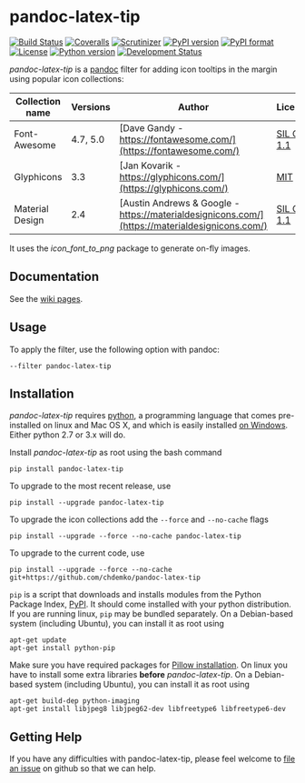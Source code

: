 # pandoc-latex-tip
[![Build Status](https://img.shields.io/travis/chdemko/pandoc-latex-tip/1.5.0.svg)](https://travis-ci.org/chdemko/pandoc-latex-tip/branches)
[![Coveralls](https://img.shields.io/coveralls/github/chdemko/pandoc-latex-tip/1.5.0.svg)](https://coveralls.io/github/chdemko/pandoc-latex-tip?branch=1.5.0)
[![Scrutinizer](https://img.shields.io/scrutinizer/g/chdemko/pandoc-latex-tip.svg)](https://scrutinizer-ci.com/g/chdemko/pandoc-latex-tip/)
[![PyPI version](https://img.shields.io/pypi/v/pandoc-latex-tip.svg)](https://pypi.org/project/pandoc-latex-tip/)
[![PyPI format](https://img.shields.io/pypi/format/pandoc-latex-tip/1.5.0.svg)](https://pypi.org/project/pandoc-latex-tip/1.5.0/)
[![License](https://img.shields.io/pypi/l/pandoc-latex-tip/1.5.0.svg)](https://raw.githubusercontent.com/chdemko/pandoc-latex-tip/1.5.0/LICENSE)
[![Python version](https://img.shields.io/pypi/pyversions/pandoc-latex-tip.svg)](https://pypi.org/project/pandoc-latex-tip/)
[![Development Status](https://img.shields.io/pypi/status/pandoc-latex-tip.svg)](https://pypi.org/project/pandoc-latex-tip/)

*pandoc-latex-tip* is a [pandoc] filter for adding icon tooltips in the margin using popular icon collections:

Collection name | Versions  | Author                                                          | License
--------------- | ----------|-----------------------------------------------------------------|--------
Font-Awesome    | 4.7, 5.0  |[Dave Gandy - https://fontawesome.com/](https://fontawesome.com/)|[SIL OFL 1.1](https://fontawesome.com/license/)
Glyphicons      | 3.3       |[Jan Kovarik - https://glyphicons.com/](https://glyphicons.com/) |[MIT](https://github.com/twbs/bootstrap/blob/v3.3.7/LICENSE)
Material Design | 2.4       |[Austin Andrews & Google - https://materialdesignicons.com/](https://materialdesignicons.com/) |[SIL OFL 1.1](https://github.com/Templarian/MaterialDesign/blob/master/LICENSE)

It uses the *icon_font_to_png* package to generate on-fly images.

[pandoc]: http://pandoc.org/

Documentation
-------------

See the [wiki pages](https://github.com/chdemko/pandoc-latex-tip/wiki).

Usage
-----

To apply the filter, use the following option with pandoc:

    --filter pandoc-latex-tip

Installation
------------

*pandoc-latex-tip* requires [python], a programming language that comes pre-installed on linux and Mac OS X, and which is easily installed [on Windows]. Either python 2.7 or 3.x will do.

Install *pandoc-latex-tip* as root using the bash command

    pip install pandoc-latex-tip

To upgrade to the most recent release, use

    pip install --upgrade pandoc-latex-tip

To upgrade the icon collections add the `--force` and `--no-cache` flags

    pip install --upgrade --force --no-cache pandoc-latex-tip

To upgrade to the current code, use

    pip install --upgrade --force --no-cache git+https://github.com/chdemko/pandoc-latex-tip

`pip` is a script that downloads and installs modules from the Python Package Index, [PyPI].  It should come installed with your python distribution. If you are running linux, `pip` may be bundled separately. On a Debian-based system (including Ubuntu), you can install it as root using

    apt-get update
    apt-get install python-pip

Make sure you have required packages for [Pillow installation](https://pillow.readthedocs.org/en/3.1.x/installation.html). On linux you have to install some extra libraries **before** *pandoc-latex-tip*. On a Debian-based system (including Ubuntu), you can install it as root using

	apt-get build-dep python-imaging
	apt-get install libjpeg8 libjpeg62-dev libfreetype6 libfreetype6-dev

[python]: https://www.python.org
[on Windows]: https://www.python.org/downloads/windows
[PyPI]: https://pypi.org


Getting Help
------------

If you have any difficulties with pandoc-latex-tip, please feel welcome to [file an issue] on github so that we can help.

[file an issue]: https://github.com/chdemko/pandoc-latex-tip/issues

